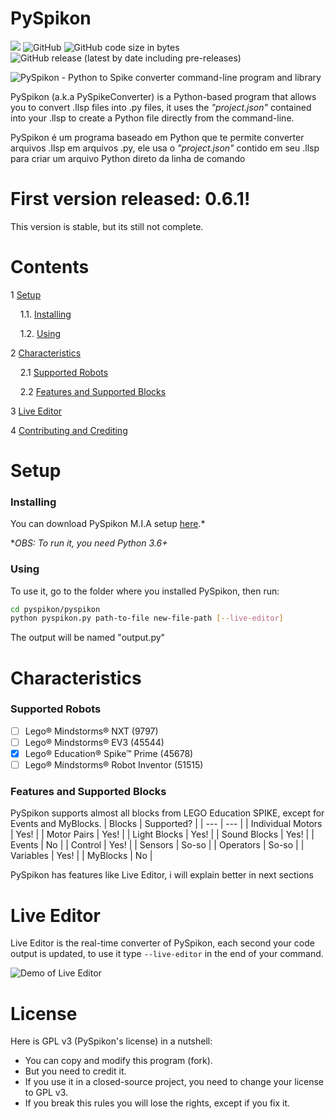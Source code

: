 # **PySpikon** 

![](https://img.shields.io/badge/Code-Python-blue?logo=python)
![GitHub](https://img.shields.io/github/license/pyjonhact/pyspikon)
![GitHub code size in bytes](https://img.shields.io/github/languages/code-size/pyjonhact/pyspikon)
![GitHub release (latest by date including pre-releases)](https://img.shields.io/github/v/release/pyjonhact/pyspikon?include_prereleases)

![PySpikon - Python to Spike converter command-line program and library](https://i.imgur.com/a3p47S7.png)

PySpikon (a.k.a PySpikeConverter) is a Python-based program that allows you to convert .llsp files into .py files, it uses the *"project.json"* contained into your .llsp to create a Python file directly from the command-line.


PySpikon é um programa baseado em Python que te permite converter arquivos .llsp em arquivos .py, ele usa o *"project.json"* contido em seu .llsp para criar um arquivo Python direto da linha de comando

# First version released: 0.6.1!

This version is stable, but its still not complete.

# Contents
1 [Setup](#setup)

&nbsp;&nbsp;&nbsp;&nbsp;1.1. [Installing](#installing)

&nbsp;&nbsp;&nbsp;&nbsp;1.2. [Using](#using)

2 [Characteristics](#characteristics)

&nbsp;&nbsp;&nbsp;&nbsp;2.1 [Supported Robots](#supported-robots)

&nbsp;&nbsp;&nbsp;&nbsp;2.2 [Features and Supported Blocks](#features-and-supported-blocks)

3 [Live Editor](#live-editor)

4 [Contributing and Crediting](#contributing-and-crediting)

# Setup

### Installing

You can download PySpikon M.I.A setup [here](https://pyjonhact.github.io/MindstormsSoftwareToolkit/downloads/).*

**OBS: To run it, you need Python 3.6+*

### Using
To use it, go to the folder where you installed PySpikon, then run:
```bash
cd pyspikon/pyspikon
python pyspikon.py path-to-file new-file-path [--live-editor]
```
The output will be named "output.py"

# Characteristics

### Supported Robots
- [ ] Lego® Mindstorms® NXT (9797)
- [ ] Lego® Mindstorms® EV3 (45544)
- [X] Lego® Education® Spike™ Prime (45678)
- [ ] Lego® Mindstorms® Robot Inventor (51515)

### Features and Supported Blocks
PySpikon supports almost all blocks from LEGO Education SPIKE, except for Events and MyBlocks.
| Blocks | Supported? |
| --- | --- |
| Individual Motors | Yes! |
| Motor Pairs | Yes! |
| Light Blocks | Yes! |
| Sound Blocks | Yes! |
| Events | No |
| Control | Yes! |
| Sensors | So-so |
| Operators | So-so |
| Variables | Yes! |
| MyBlocks | No |

PySpikon has features like Live Editor, i will explain better in next sections

# Live Editor
Live Editor is the real-time converter of PySpikon, each second your code output is updated, to use it type `--live-editor` in the end of your command.

![Demo of Live Editor](https://i.imgur.com/2Ssoaz6.gif)

# License
Here is GPL v3 (PySpikon's license) in a nutshell:
* You can copy and modify this program (fork).
* But you need to credit it.
* If you use it in a closed-source project, you need to change your license to GPL v3.
* If you break this rules you will lose the rights, except if you fix it.
